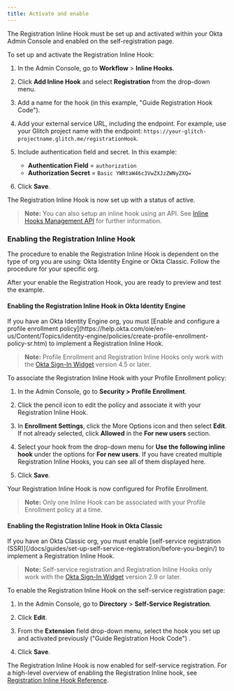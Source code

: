 ```yaml
---
title: Activate and enable
---
```


The Registration Inline Hook must be set up and activated within your Okta Admin Console and enabled on the self-registration page.

To set up and activate the Registration Inline Hook:

1. In the Admin Console, go to **Workflow** > **Inline Hooks**.
2. Click **Add Inline Hook** and select **Registration** from the drop-down menu.
3. Add a name for the hook (in this example, "Guide Registration Hook Code").
4. Add your external service URL, including the endpoint. For example, use your Glitch project name with the endpoint:  `https://your-glitch-projectname.glitch.me/registrationHook`.
5. Include authentication field and secret. In this example:

    - **Authentication Field** = `authorization`
    - **Authorization Secret** = `Basic YWRtaW46c3VwZXJzZWNyZXQ=`
6. Click **Save**.

The Registration Inline Hook is now set up with a status of active.

> **Note:** You can also setup an inline hook using an API. See [Inline Hooks Management API](/docs/reference/api/inline-hooks/#create-inline-hook) for further information.

### Enabling the Registration Inline Hook

The procedure to enable the Registration Inline Hook is dependent on the type of org you are using: Okta Identity Engine or Okta Classic. Follow the procedure for your specific org.

After your enable the Registration Hook, you are ready to preview and test the example.

#### Enabling the Registration Inline Hook in Okta Identity Engine

<ApiLifecycle access="ie" />
If you have an Okta Identity Engine org, you must [Enable and configure a profile enrollment policy](https://help.okta.com/oie/en-us/Content/Topics/identity-engine/policies/create-profile-enrollment-policy-sr.htm) to implement a Registration Inline Hook.

> **Note:** Profile Enrollment and Registration Inline Hooks only work with the [Okta Sign-In Widget](/code/javascript/okta_sign-in_widget/) version 4.5 or later.

To associate the Registration Inline Hook with your Profile Enrollment policy:

1. In the Admin Console, go to **Security > Profile Enrollment**.

1. Click the pencil icon to edit the policy and associate it with your Registration Inline Hook.

1. In **Enrollment Settings**, click the More Options icon and then select **Edit**. If not already selected, click **Allowed** in the **For new users** section.

1. Select your hook from the drop-down menu for **Use the following inline hook** under the options for **For new users**. If you have created multiple Registration Inline Hooks, you can see all of them displayed here.

1. Click **Save**.

Your Registration Inline Hook is now configured for Profile Enrollment.

> **Note:** Only one Inline Hook can be associated with your Profile Enrollment policy at a time.

#### Enabling the Registration Inline Hook in Okta Classic

<ApiLifecycle access="ea" />
If you have an Okta Classic org, you must enable [self-service registration (SSR)](/docs/guides/set-up-self-service-registration/before-you-begin/) to implement a Registration Inline Hook.

> **Note:** Self-service registration and Registration Inline Hooks only work with the [Okta Sign-In Widget](/code/javascript/okta_sign-in_widget/) version 2.9 or later.

To enable the Registration Inline Hook on the self-service registration page:

1. In the Admin Console, go to **Directory** > **Self-Service Registration**.

1. Click **Edit**.

1. From the **Extension** field drop-down menu, select the hook you set up and activated previously ("Guide Registration Hook Code") .

1. Click **Save**.

The Registration Inline Hook is now enabled for self-service registration. For a high-level overview of enabling the Registration Inline hook, see [Registration Inline Hook Reference](/docs/reference/registration-hook/).

<NextSectionLink/>
